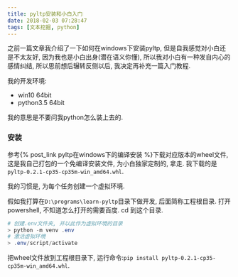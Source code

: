 ```yaml
---
title: pyltp安装和小白入门
date: 2018-02-03 07:28:47
tags: [文本挖掘, python]
---
```



之前一篇文章我介绍了一下如何在windows下安装pyltp, 但是自我感觉对小白还是不太友好, 因为我也是小白出身(潜在语义你懂), 所以我对小白有一种发自内心的感情纠结, 所以思前想后辗转反侧以后, 我决定再补充一篇入门教程.

我的开发环境:

- win10 64bit
- python3.5 64bit

我的意思是不要问我python怎么装上去的.

### 安装

参考{% post_link pyltp在windows下的编译安装 %}下载对应版本的wheel文件, 这是我自己打包的一个免编译安装文件, 为小白独家定制的, 拿走. 我下载的是`pyltp-0.2.1-cp35-cp35m-win_amd64.whl`.

我的习惯是, 为每个任务创建一个虚拟环境.

假如我打算在`D:\programs\learn-pyltp`目录下做开发, 后面简称工程根目录. 打开powershell, 不知道怎么打开的需要百度. cd 到这个目录.

```powershell
# 创建.env文件夹, 并以此作为虚拟环境的目录
> python -m venv .env 
# 激活虚拟环境
> .env/script/activate
```

把wheel文件放到工程根目录下, 运行命令:`pip install pyltp-0.2.1-cp35-cp35m-win_amd64.whl`.


